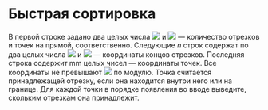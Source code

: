 # Быстрая сортировка

В первой строке задано два целых числа <img src="https://render.githubusercontent.com/render/math?math=1 ≤ n ≤ 50000"> и <img src="https://render.githubusercontent.com/render/math?math=1 ≤ m ≤ 50000"> — количество отрезков и точек на прямой, соответственно. Следующие *n* строк содержат по два целых числа <img src="https://render.githubusercontent.com/render/math?math=a_i"> и <img src="https://render.githubusercontent.com/render/math?math=b_i (a_i ≤ b_i)"> — координаты концов отрезков. Последняя строка содержит mm целых чисел — координаты точек. Все координаты не превышают <img src="https://render.githubusercontent.com/render/math?math=10^8"> по модулю. Точка считается принадлежащей отрезку, если она находится внутри него или на границе. Для каждой точки в порядке появления во вводе выведите, скольким отрезкам она принадлежит.